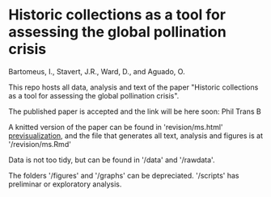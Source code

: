 # Historic collections as a tool for assessing the global pollination crisis
Bartomeus, I., Stavert, J.R., Ward, D., and Aguado, O.

This repo hosts all data, analysis and text of the paper "Historic collections as a tool for assessing the global pollination crisis".

The published paper is accepted and the link will be here soon: Phil Trans B

A knitted version of the paper can be found in 'revision/ms.html' [previsualization](http://htmlpreview.github.io/?https://github.com/ibartomeus/museums/blob/master/revision/ms.html), and the file that generates all text, analysis and figures is at '/revision/ms.Rmd'

Data is not too tidy, but can be found in '/data' and '/rawdata'. 

The folders '/figures' and '/graphs' can be depreciated. '/scripts' has preliminar or exploratory analysis.

